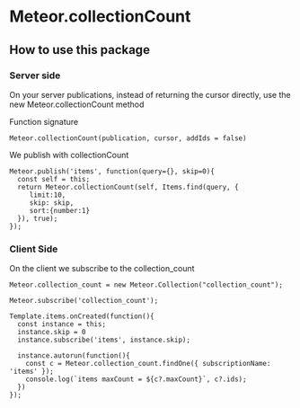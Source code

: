 # Meteor.collectionCount
## How to use this package

### Server side

On your server publications, instead of returning the cursor directly, use the new Meteor.collectionCount method

Function signature
```
Meteor.collectionCount(publication, cursor, addIds = false)
```
We publish with collectionCount
```
Meteor.publish('items', function(query={}, skip=0){
  const self = this;
  return Meteor.collectionCount(self, Items.find(query, {
     limit:10,
     skip: skip,
     sort:{number:1}
  }), true);
});
```
### Client Side

On the client we subscribe to the collection_count 

```
Meteor.collection_count = new Meteor.Collection("collection_count");

Meteor.subscribe('collection_count');

Template.items.onCreated(function(){
  const instance = this;
  instance.skip = 0
  instance.subscribe('items', instance.skip);
  
  instance.autorun(function(){
    const c = Meteor.collection_count.findOne({ subscriptionName: 'items' });
    console.log(`items maxCount = ${c?.maxCount}`, c?.ids);
  })
});
```